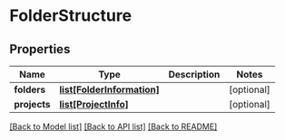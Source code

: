 # FolderStructure

## Properties
Name | Type | Description | Notes
------------ | ------------- | ------------- | -------------
**folders** | [**list[FolderInformation]**](FolderInformation.md) |  | [optional] 
**projects** | [**list[ProjectInfo]**](ProjectInfo.md) |  | [optional] 

[[Back to Model list]](../README.md#documentation-for-models) [[Back to API list]](../README.md#documentation-for-api-endpoints) [[Back to README]](../README.md)


